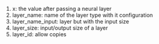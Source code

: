 1. x: the value after passing a neural layer
1. layer_name: name of the layer type with it configuration
1. layer_name_input: layer but with the input size
1. layer_size: input/output size of a layer
1. layer_id: allow copies